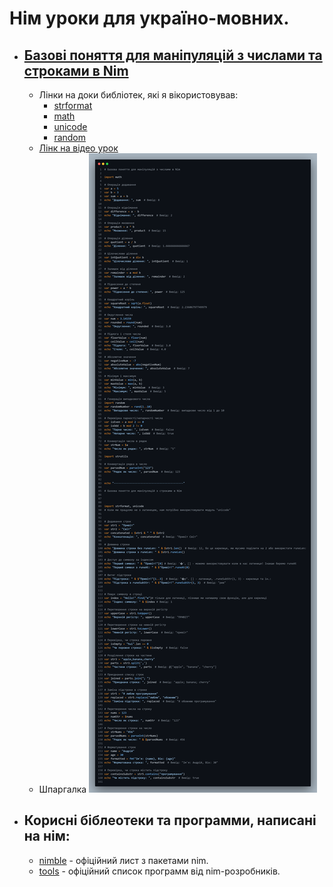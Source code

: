 # Нім уроки для україно-мовних.
- ## [Базові поняття для маніпуляцій з числами та строками в Nim](Базові_поняття_для_маніпуляцій_з_числами_та_строками_в_Nim/Базові_поняття_для_маніпуляцій_з_числами_та_строками_в_Nim.nim)
  - Лінки на доки библіотек, які я вікористовував:
    - [strformat](https://nim-lang.org/docs/strformat.html)
    - [math](https://nim-lang.org/docs/math.html)
    - [unicode](https://nim-lang.org/docs/unicode.html)
    - [random](https://nim-lang.org/docs/random.html)
  - [Лінк на відео урок](https://youtu.be/Jkoh39xRcs4)
   - Шпаргалка
     ![Шпаргалка](Базові_поняття_для_маніпуляцій_з_числами_та_строками_в_Nim/(Шпаргалка)Базові_поняття_для_маніпуляцій_з_числами_та_строками_в_Nim(Шпаргалка).png)
- ## Корисні біблеотеки та программи, написані на нім:
  - [nimble](https://nimble.directory) - офіційний лист з пакетами nim.
  - [tools](https://nim-lang.org/docs/tools.html) - офіційний список программ від nim-розробників.
